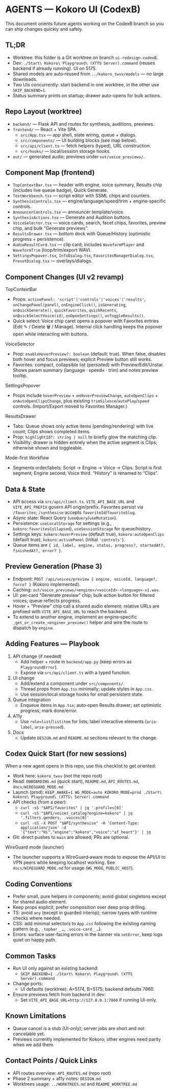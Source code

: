 # AGENTS — Kokoro UI (CodexB)

This document orients future agents working on the CodexB branch so you can ship changes quickly and safely.

## TL;DR
- Worktree: this folder is a Git worktree on branch `ui-redesign-codexB`.
- Dev: `./Start\ Kokoro\ Playground\ (XTTS Server).command` (reuses backend if already running). UI on 5175.
- Shared models are auto‑reused from `../kokoro_twvv/models` — no large downloads.
- Two UIs concurrently: start backend in one worktree, in the other use `SKIP_BACKEND=1`.
- Status summary prints on startup; drawer auto-opens for bulk actions.

## Repo Layout (worktree)
- `backend/` — Flask API and routes for synthesis, auditions, previews.
- `frontend/` — React + Vite SPA.
  - `src/App.tsx` — app shell, state wiring, queue + dialogs.
  - `src/components/` — UI building blocks (see map below).
  - `src/api/client.ts` — fetch helpers (typed), URL construction.
  - `src/hooks/` — local/session storage hooks.
- `out/` — generated audio; previews under `out/voice_previews/`.

## Component Map (frontend)
- `TopContextBar.tsx` — header with engine, voice summary, Results chip (includes live queue badge), Quick Generate.
- `TextWorkbench.tsx` — script editor with SSML chips and counters.
- `SynthesisControls.tsx` — engine/language/speed/trim + engine‑specific controls.
- `AnnouncerControls.tsx` — announcer template/voice.
- `SynthesisActions.tsx` — Generate and Audition buttons.
- `VoiceSelector.tsx` — voice cards, search, facet chips, favorites, preview chip, and bulk “Generate previews”.
- `ResultsDrawer.tsx` — bottom dock with Queue/History (optimistic progress + persistence).
- `AudioResultCard.tsx` — clip card; includes `WaveformPlayer` and `WaveformTrim` (loop/trim/export WAV).
- `SettingsPopover.tsx`, `InfoDialog.tsx`, `FavoritesManagerDialog.tsx`, `PresetDialog.tsx` — overlays/dialogs.

## Component Changes (UI v2 revamp)

TopContextBar
- Props: `activePanel: 'script'|'controls'|'voices'|'results'`, `onChangePanel(panel)`, `onEngineClick()`, `isGenerating`, `onQuickGenerate()`, `quickFavorites`, `quickRecents`, `onQuickSelectVoice(id)`, `onOpenSettings()`, `onToggleResults()`.
- Quick select: Voice chip caret opens a popover with Favorites entries (Edit ✎ / Delete 🗑 / Manage). Internal click handling keeps the popover open while interacting with buttons.

VoiceSelector
- Prop: `enableHoverPreview?: boolean` (default: true). When false, disables both hover and focus previews; explicit Preview button still works.
- Favorites: compact, collapsible list (persisted) with Preview/Edit/Unstar. Shows param summary (language · speed× · trim) and notes preview tooltip.

SettingsPopover
- Props include `hoverPreview` + `onHoverPreviewChange`, `autoOpenClips` + `onAutoOpenClipsChange`, plus existing `trimSilence`/`autoPlay`/`speed` controls. (Import/Export moved to Favorites Manager.)

ResultsDrawer
- Tabs: Queue shows only active items (pending/rendering) with live count; Clips shows completed items.
- Prop: `highlightId?: string | null` to briefly glow the matching clip.
- Visibility: drawer is hidden entirely when the active segment is Clips; otherwise shown and toggleable.

Mode-first Workflow
- Segments order/labels: Script → Engine → Voice → Clips. Script is first segment; Engine second; Voice third. “History” is renamed to “Clips”.

## Data & State
- API access via `src/api/client.ts`. `VITE_API_BASE_URL` and `VITE_API_PREFIX` govern API origin/prefix. Favorites persist via `/favorites`; `/synthesise` accepts `favoriteId`/`favoriteSlug`.
- Async state: React Query (`useQuery`/`useMutation`).
- Persistence: `useLocalStorage` for settings (e.g., `kokoro:favoritesCollapsed`), `useSessionStorage` for queue/history.
- Settings keys: `kokoro:hoverPreview` (default true), `kokoro:autoOpenClips` (default true), `kokoro:activePanel` (initial `'controls'`).
- Queue items are `{ id, label, engine, status, progress?, startedAt?, finishedAt?, error? }`.

## Preview Generation (Phase 3)
- Endpoint: `POST /api/voices/preview { engine, voiceId, language?, force? }` (Kokoro implemented).
- Caching: `out/voice_previews/<engine>/<voiceId>-<language>-v1.wav`.
- UI: per‑card “Generate preview” chip; bulk action button for filtered voices; queue reflects progress.
- Hover + “Preview” chip call a shared audio element; relative URLs are prefixed with `VITE_API_BASE_URL` to reach the backend.
- To extend to another engine, implement an engine‑specific `_get_or_create_<engine>_preview()` helper and wire the route to dispatch by `engine`.

## Adding Features — Playbook
1) API change (if needed)
   - Add helper + route in `backend/app.py` (keep errors as `PlaygroundError`).
   - Expose via `src/api/client.ts` with a typed function.
2) UI change
   - Add/extend a component under `src/components/`.
   - Thread props from `App.tsx` minimally; update styles in `App.css`.
   - Use session/local storage hooks for small persistent state.
3) Queue integration
   - Enqueue items in `App.tsx`; auto‑open Results drawer; set optimistic progress; mark done/error.
4) A11y
   - Use `role=list`/`listitem` for lists; label interactive elements (`aria-label`, `aria-pressed`).
5) Docs
   - Update `DESIGN.md` and `README.md` sections relevant to the change.

## Codex Quick Start (for new sessions)

When a new agent opens in this repo, use this checklist to get oriented:

- Work here: `kokoro_twvv` (not the repo root)
- Read: `ONBOARDING.md` (quick start), `README.md`, `API_ROUTES.md`, `docs/WIREGUARD_MODE.md`
- Launch (prod): `KEEP_AWAKE=1 WG_MODE=auto KOKORO_MODE=prod ./Start\ Kokoro\ Playground\ (XTTS\ Server).command`
- API checks (from a peer):
  - `curl -sS "$API/favorites" | jq '.profiles[0]'`
  - `curl -sS "$API/voices_catalog?engine=kokoro" | jq '.filters.genders, .voices[0]'`
  - `curl -sS -X POST "$API/synthesise" -H 'Content-Type: application/json' -d '{"text":"Hi","engine":"kokoro","voice":"af_heart"}' | jq`
- Git: direct pushes to `main` are allowed; PRs are optional.


WireGuard mode (launcher)
- The launcher supports a WireGuard‑aware mode to expose the API/UI to VPN peers while keeping localhost working. See `docs/WIREGUARD_MODE.md` for usage (`WG_MODE`, `PUBLIC_HOST`).

## Coding Conventions
- Prefer small, pure helpers in components; avoid global singletons except for shared audio element.
- Keep props explicit; prefer composition over deep prop drilling.
- TS: avoid `any` (except in guarded interop); narrow types with runtime checks where needed.
- CSS: add minimal selectors to `App.css` following the existing naming pattern (e.g., `.topbar__…`, `.voice-card__…`).
- Errors: surface user‑facing errors in the banner via `setError`, keep logs quiet on happy path.

## Common Tasks
- Run UI only against an existing backend:
  - `SKIP_BACKEND=1 ./Start\ Kokoro\ Playground\ (XTTS Server).command`
- Change ports:
  - UI defaults (worktree): A=5174, B=5175; backend defaults 7860.
- Ensure previews fetch from backend in dev:
  - Set `VITE_API_BASE_URL=http://127.0.0.1:7860` if running UI-only.

## Known Limitations
- Queue cancel is a stub (UI-only); server jobs are short and not cancelable yet.
- Previews currently implemented for Kokoro; other engines need parity when we add them.

## Contact Points / Quick Links
- API routes overview: `API_ROUTES.md` (repo root)
- Phase 2 summary + a11y notes: `DESIGN.md`
- Worktrees usage: `../WORKTREES.md` and `README_WORKTREE.md`

